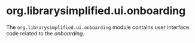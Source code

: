 org.librarysimplified.ui.onboarding
===

The `org.librarysimplified.ui.onboarding` module contains user interface
code related to the _onboarding_.

